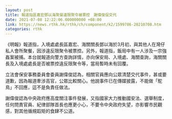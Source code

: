 ```yaml
---
layout: post
title: 報道指區嘉宏鄧以海聚餐違限聚令被票控　謝偉俊促交代
date: 2021-07-08 12:22:06.000000000 +08:00
link: https://news.rthk.hk/rthk/ch/component/k2/1599786-20210708.htm
categories: rthk
---
```


《明報》報道指，入境處處長區嘉宏、海關關長鄧以海於3月初，與其他人在灣仔私人會所聚餐，因涉違反限聚令被票控。另外，報道指，飯局中有一人涉及一宗強姦案被捕。本台就報道向警方查詢詳情，亦向保安局、入境處、海關查詢，海關關長及入境處處長是否被票控違反限聚令等，當局暫時未有回覆。

立法會保安事務委員會委員謝偉俊認為，相關官員應向公眾清楚交代事件，甚或要道歉，因為報道牽涉高官，公眾比較關心。他說事件已在傳媒披露，不能做「鴕鳥」不回應，這不是負責任做法。

謝偉俊認為中央政府應高度關注事件發展，又指國家大力推動國安法、選舉制度，任何問責官員、紀律部隊首長也應更小心，不要令中央政府失望，亦影響市民觀感，對其他循規蹈矩的食肆不公道。
